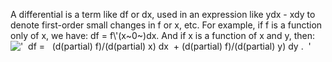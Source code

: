 A differential is a term like df or dx, used in an expression like ydx -
xdy to denote first-order small changes in f or x, etc. For example, if
f is a function only of x, we have: df = f\\'(x~0~)dx. And if x is a
function of x and y, then:
!['  df =   (d(partial) f)/(d(partial) x) dx  + (d(partial) f)/(d(partial) y) dy .  '](../dictionary/equation_images/2053.1..png)
